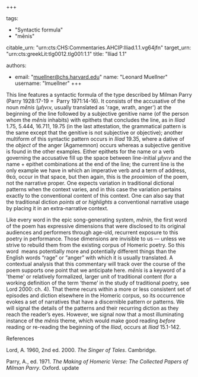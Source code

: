+++

tags:
- "Syntactic formula"
- "mēnis"

citable_urn: "urn:cts:CHS:Commentaries.AHCIP:Iliad.1.1.vg64jfn"
target_urn: "urn:cts:greekLit:tlg0012.tlg001:1.1"
title: "Iliad 1.1"

authors:
- email: "muellner@chs.harvard.edu"
  name: "Leonard Muellner"
  username: "lmuellner"
+++

<p>This line features a syntactic formula of the type described by Milman Parry (Parry 1928:17-19 =  Parry 1971:14-16). It consists of the accusative of the noun <em>mênis</em> (μῆνιν, usually translated as &#x27;rage, wrath, anger&#x27;) at the beginning of the line followed by a subjective genitive name (of the person whom the <em>mênis </em>inhabits) with epithets that concludes the line, as in <em>Iliad</em> 1.75, 5.444, 16.711, 19.75 (in the last attestation, the grammatical pattern is the same except that the genitive is not subjective or objective); another multiform of this syntactic pattern occurs in <em>Iliad </em>19.35, where a dative of the <em>object</em> of the anger (Agamemnon) occurs whereas a subjective genitive is found in the other examples. Either epithets for the name or a verb governing the accusative fill up the space between line-initial μῆνιν and the name + epithet combinations at the end of the line; the current line is the only example we have in which an imperative verb and a term of address, θεά, occur in that space, but then again, this is the <em>prooimion</em> of the poem, not the narrative proper. One expects variation in traditional dictional patterns when the context varies, and in this case the variation pertains exactly to the conventional content of this context. One can also say that the traditional diction <em>points at</em> or <em>highlights</em> a conventional narrative usage by placing it in an extra-narrative context.</p><p>Like every word in the epic song-generating system, <em>mênin</em>, the first word of the poem has expressive dimensions that were disclosed to its original audiences and performers through age-old, recurrent exposure to this poetry in performance. Those dimensions are invisible to us — unless we strive to rebuild them from the existing corpus of Homeric poetry. So this word  means potentially more and potentially different things than the English words “rage” or “anger” with which it is usually translated. A contextual analysis that this commentary will track over the course of the poem supports one point that we anticipate here. <em>mēnis </em>is a keyword of a &#x27;theme&#x27; or relatively formalized, larger unit of traditional content (for a working definition of the term ‘theme’ in the study of traditional poetry, see Lord 2000: ch. 4). That theme recurs within a more or less consistent set of episodes and diction elsewhere in the Homeric corpus, so its occurrence evokes a set of narratives that have a discernible pattern or patterns. We will signal the details of the patterns and their recurring diction as they reach the reader’s eyes. However, we signal now that a most illuminating instance of the <em>mênis</em> theme, which would make good reading <em>before</em> reading or re-reading the beginning of the <em>Iliad</em>, occurs at <em>Iliad</em> 15.1-142.</p><p>References</p><p>Lord, A. 1960, 2nd ed. 2000. <em>The Singer of Tales</em>. Cambridge.</p><p>Parry, A., ed. 1971. <em>The Making of Homeric Verse: The Collected Papers of Milman Parry</em>. Oxford. update</p>